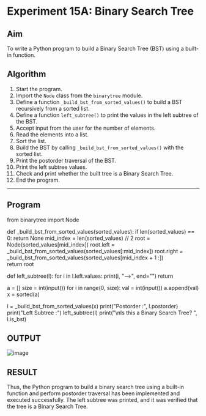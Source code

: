 # Experiment 15A: Binary Search Tree

## Aim
To write a Python program to build a Binary Search Tree (BST) using a built-in function.


## Algorithm

1. Start the program.
2. Import the `Node` class from the `binarytree` module.
3. Define a function `_build_bst_from_sorted_values()` to build a BST recursively from a sorted list.
4. Define a function `left_subtree()` to print the values in the left subtree of the BST.
5. Accept input from the user for the number of elements.
6. Read the elements into a list.
7. Sort the list.
8. Build the BST by calling `_build_bst_from_sorted_values()` with the sorted list.
9. Print the postorder traversal of the BST.
10. Print the left subtree values.
11. Check and print whether the built tree is a Binary Search Tree.
12. End the program.

---

## Program
from binarytree import Node

def _build_bst_from_sorted_values(sorted_values):
    if len(sorted_values) == 0:
        return None
    mid_index = len(sorted_values) // 2
    root = Node(sorted_values[mid_index])
    root.left = _build_bst_from_sorted_values(sorted_values[:mid_index])
    root.right = _build_bst_from_sorted_values(sorted_values[mid_index + 1 :])  
    return root

def left_subtree(l):
    for i in l.left.values:
        print(i, "-->", end="")
    return 

a = []
size = int(input())
for i in range(0, size):
    val = int(input())
    a.append(val)
x = sorted(a)

l = _build_bst_from_sorted_values(x)
print("Postorder :", l.postorder)
print("Left Subtree :")
left_subtree(l)
print("\nIs this a Binary Search Tree? ", l.is_bst)



## OUTPUT
![image](https://github.com/user-attachments/assets/17c2e9c4-eccc-4bff-ae87-b18883355ed1)


## RESULT
Thus, the Python program to build a binary search tree using a built-in function and perform postorder traversal has been implemented and executed successfully. The left subtree was printed, and it was verified that the tree is a Binary Search Tree.
